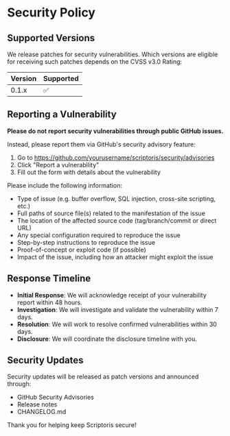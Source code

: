 # Security Policy

## Supported Versions

We release patches for security vulnerabilities. Which versions are eligible for receiving such patches depends on the CVSS v3.0 Rating:

| Version | Supported          |
| ------- | ------------------ |
| 0.1.x   | :white_check_mark: |

## Reporting a Vulnerability

**Please do not report security vulnerabilities through public GitHub issues.**

Instead, please report them via GitHub's security advisory feature:

1. Go to https://github.com/yourusername/scriptoris/security/advisories
2. Click "Report a vulnerability"
3. Fill out the form with details about the vulnerability

Please include the following information:

- Type of issue (e.g. buffer overflow, SQL injection, cross-site scripting, etc.)
- Full paths of source file(s) related to the manifestation of the issue
- The location of the affected source code (tag/branch/commit or direct URL)
- Any special configuration required to reproduce the issue
- Step-by-step instructions to reproduce the issue
- Proof-of-concept or exploit code (if possible)
- Impact of the issue, including how an attacker might exploit the issue

## Response Timeline

- **Initial Response**: We will acknowledge receipt of your vulnerability report within 48 hours.
- **Investigation**: We will investigate and validate the vulnerability within 7 days.
- **Resolution**: We will work to resolve confirmed vulnerabilities within 30 days.
- **Disclosure**: We will coordinate the disclosure timeline with you.

## Security Updates

Security updates will be released as patch versions and announced through:

- GitHub Security Advisories
- Release notes
- CHANGELOG.md

Thank you for helping keep Scriptoris secure!
